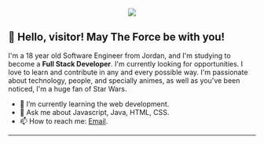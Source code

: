 <h1 align="center">
  <img src="http://s.myniceprofile.com/myspacepic/1688/168879.gif" />
</h1>

## 👋 Hello, visitor! May The Force be with you!



I'm a 18 year old Software Engineer from Jordan, and I'm studying to become a **Full Stack Developer**. I'm currently looking for opportunities. I love to learn and contribute in any and every possible way. I'm passionate about technology, people, and specially animes, as well as you've been noticed, I'm a huge fan of Star Wars.

- 🌱 I’m currently learning the web development.
- 💬 Ask me about Javascript, Java, HTML, CSS.
- 📫 How to reach me: [Email](lolmhtrf14@gmail.com).

---
